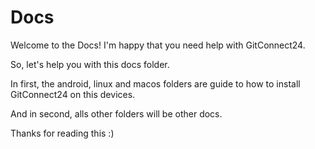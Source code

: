 # Docs
Welcome to the Docs!
I'm happy that you need help with GitConnect24.

So, let's help you with this docs folder.

In first, the android, linux and macos folders are guide to how to install GitConnect24 on this devices.

And in second, alls other folders will be other docs.

Thanks for reading this :)
